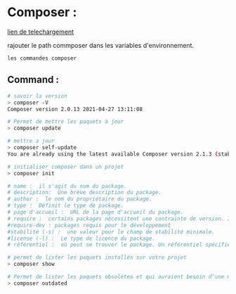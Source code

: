 # Composer : 
[lien de telechargement](https://getcomposer.org/download/)

rajouter le path commposer dans les variables d'environnement.

```
les commandes composer
```

## Command : 
```bash
# savoir la version 
> composer -V
Composer version 2.0.13 2021-04-27 13:11:08
```

```bash
# Permet de mettre les paquets à jour
> composer update
```

```bash
# mettre a jour
> composer self-update
You are already using the latest available Composer version 2.1.3 (stable channel).
```

```bash
# initialiser composer dans un projet
> composer init

# name :  il s'agit du nom du package.
# description:  Une brève description du package.
# author :  le nom du propriétaire du package.
# type :  Définit le type de package.
# page d'accueil :  URL de la page d'accueil du package.
# require :  certains packages nécessitent une contrainte de version. Il doit être au format « proj/paa:1.0.0 »
#require-dev : packages requis pour le développement
#stabilité (-s) :  une valeur pour le champ de stabilité minimale.
#license (-l) :  Le type de licence du package.
# référentiel :  où peut se trouver le package. Un référentiel spécifie où un package est hébergé.
```

```bash
# permet de lister les paquets installés sur votre projet
> composer show
```

```bash
# Permet de lister les paquets obsolètes et qui auraient besoin d’une mise à jour (si possible, à adapter selon votre cas).
> composer outdated
```